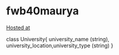 # fwb40maurya
[Hosted at ](https://fwb40maurya.herokuapp.com/)

class University{
    university_name (string), university_location,university_type (string)
}